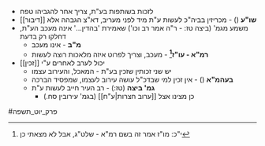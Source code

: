 * לזכות בשותפות בע"ת, צריך אחר להגביהו טפח
* **שו"ע** () - מכריזין בביה"כ לעשות ע"ת מיד לפני מעריב, דא"צ הגבהה אלא [[דיבור]]
* משמע מגמ' (ביצה טז: - ר"ה אמר רב וכו') שאמירת 'בהדין…' אינה מעכב הע"ת, דחלקו רק בדעת
	* **מ"ב** - אינו מעכב
	* **רמ"א - עו"ז[^1]** - מעכב, וצריך לפרוט איזה מלאכות רוצה לעשות
* יכול לערב לאחרים ע"י [[זכין]]
	* יש שני זכותין שזכין בע"ת - המאכל, והעירוב עצמו
	* **בעהמ"א** () - אין זכין למי שבדכ"ל עושה עירוב לעצמו, שמפסיד הברכה
	* **גמ' ביצה** (טז:) - רב העיר חייב לעשות ע"ת
		* כן מצינו אצל [[ערוב חצרות|ע"ח]] (בגמ' עירובין סח.)

#פרק_יוט_תשפה

[^1]:	י"כ: מו"ז אמר זה בשם רמ"א - שלט"ג, אבל לא מצאתי כן